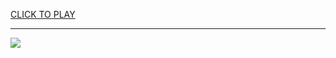 
<a href="https://premium76.site?title=the_hunger_games_the_ballad_of_songbirds_&_snakes&ref=13M">CLICK TO PLAY</a></h3>
<hr>

<a href="https://premium76.site?title=the_hunger_games_the_ballad_of_songbirds_&_snakes&ref=13M"><img src="https://clearcache.store/games.png"></a>


